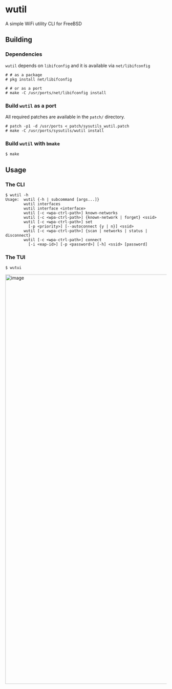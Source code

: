 # wutil
A simple WiFi utility CLI for FreeBSD

## Building
### Dependencies
`wutil` depends on `libifconfig` and it is available via `net/libifconfig`
```console
# # as a package
# pkg install net/libifconfig

# # or as a port
# make -C /usr/ports/net/libifconfig install
```

### Build `wutil` as a port
All required patches are available in the `patch/` directory.
```console
# patch -p1 -d /usr/ports < patch/sysutils_wutil.patch
# make -C /usr/ports/sysutils/wutil install
```

### Build `wutil` with `bmake`
```console
$ make
```

## Usage
### The CLI
```console
$ wutil -h
Usage:  wutil {-h | subcommand [args...]}
        wutil interfaces
        wutil interface <interface>
        wutil [-c <wpa-ctrl-path>] known-networks
        wutil [-c <wpa-ctrl-path>] {known-network | forget} <ssid>
        wutil [-c <wpa-ctrl-path>] set
          [-p <priority>] [--autoconnect {y | n}] <ssid>
        wutil [-c <wpa-ctrl-path>] {scan | networks | status | disconnect}
        wutil [-c <wpa-ctrl-path>] connect
          [-i <eap-id>] [-p <password>] [-h] <ssid> [password]
```

### The TUI
```console
$ wutui
```
<img width="1694" height="1279" alt="image" src="https://github.com/user-attachments/assets/b100b134-fa9d-45cc-8e96-3115a3b55012" />
